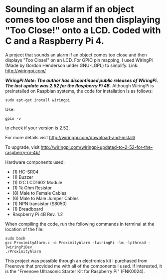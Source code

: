 # Sounding an alarm if an object comes too close and then displaying "Too Close!" onto a LCD. Coded with C and a Raspberry Pi 4.
A project that sounds an alarm if an object comes too close and then displays "Too Close!" on an LCD. 
For GPIO pin mapping, I used WiringPi (Made by Gordon Henderson under GNU-LGPL) to simplify. Link: http://wiringpi.com/

***WiringPi Note: The author has discontinued public releases of WiringPi. The last update was 2.52 for the Raspberry Pi 4B.***
Although WiringPi is preinstalled on Raspbian systems, the code for installation is as follows:
```
sudo apt-get install wiringpi
```
Use:
```
gpio -v
```
to check if your version is 2.52.

For more details visit http://wiringpi.com/download-and-install/

To upgrade, visit http://wiringpi.com/wiringpi-updated-to-2-52-for-the-raspberry-pi-4b/

Hardware components used:
- (1) HC-SR04 
- (1) Buzzer
- (1) I2C LCD1602 Module
- (1) 1k Ohm Resistor
- (8) Male to Female Cables
- (6) Male to Male Jumper Cables
- (1) NPN transistor (S8050) 
- (1) Breadboard
- Raspberry Pi 4B Rev. 1.2

When compiling the code, run the following commands in terminal at the location of the file:
```
sudo bash
gcc ProximityAlarm.c -o ProximityAlarm -lwiringPi -lm -lpthread -lwiringPiDev
./ProximityAlarm
```
This project was possible through an electronics kit I purchased from Freenove that provided me with all of the components I used. 
If interested, it is the "Freenove Ultrasonic Starter Kit for Raspberry Pi" (FNK0024).
